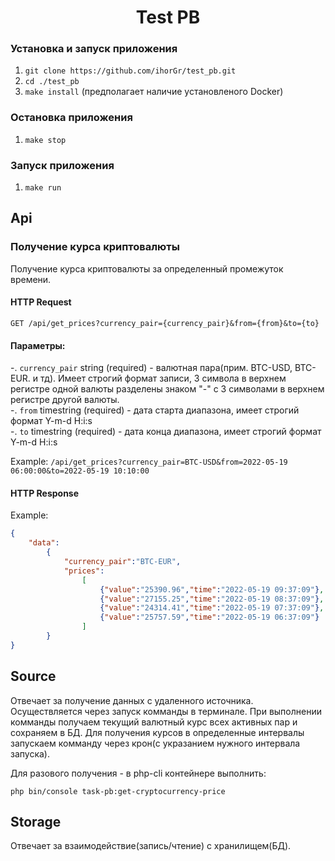 <h1 align="center">
  Test PB
</h1>

### Установка и запуск приложения
1. `git clone https://github.com/ihorGr/test_pb.git`
2. `cd ./test_pb`
3. `make install` (предполагает наличие установленого Docker)

### Остановка приложения
1. `make stop`

### Запуск приложения
1. `make run`

## Api
### Получение курса криптовалюты  <br>
Получение курса криптовалюты за определенный промежуток времени.

#### HTTP Request
`GET /api/get_prices?currency_pair={currency_pair}&from={from}&to={to}`

#### Параметры:<br>
-. `currency_pair` string (required) - валютная пара(прим. BTC-USD, BTC-EUR. и тд). Имеет строгий формат записи, 
3 символа в верхнем регистре одной валюты разделены знаком "-" с  3 символами в верхнем регистре другой валюты.<br>
-. `from` timestring (required) - дата старта диапазона, имеет строгий формат Y-m-d H:i:s<br>
-. `to` timestring (required) - дата конца диапазона, имеет строгий формат Y-m-d H:i:s<br>

Example: 
`/api/get_prices?currency_pair=BTC-USD&from=2022-05-19 06:00:00&to=2022-05-19 10:10:00`

#### HTTP Response

Example:
```json 
{
    "data":
        {
            "currency_pair":"BTC-EUR",
            "prices":
                [
                    {"value":"25390.96","time":"2022-05-19 09:37:09"},
                    {"value":"27155.25","time":"2022-05-19 08:37:09"},
                    {"value":"24314.41","time":"2022-05-19 07:37:09"},
                    {"value":"25757.59","time":"2022-05-19 06:37:09"}
                ]
        }
}
```

## Source
Отвечает за получение данных с удаленного источника.
Осуществляется через запуск комманды в терминале. При выполнении комманды получаем текущий валютный курс всех активных пар и сохраняем в БД. 
Для получения курсов в определенные интервалы запускаем комманду через крон(с укразанием нужного интервала запуска).

Для разового получения - в php-cli контейнере выполнить:
```shell
php bin/console task-pb:get-cryptocurrency-price
```

## Storage
Отвечает за взаимодействие(запись/чтение) с хранилищем(БД). 